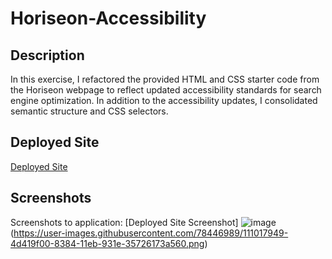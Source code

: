 # Horiseon-Accessibility

## Description  
In this exercise, I refactored the provided HTML and CSS starter code from the Horiseon webpage to reflect updated accessibility standards for search engine optimization. In addition to the accessibility updates, I consolidated semantic structure and CSS selectors.

## Deployed Site
[Deployed Site](https://sopeethong1.github.io/Horiseon-Accessibility/)

## Screenshots
Screenshots to application: 
[Deployed Site Screenshot] ![image](https://user-images.githubusercontent.com/78446989/113809467-2c2b5e80-9736-11eb-82e9-4776616e8718.png)
(https://user-images.githubusercontent.com/78446989/111017949-4d419f00-8384-11eb-931e-35726173a560.png)

